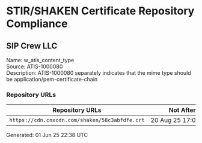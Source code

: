 # STIR/SHAKEN Certificate Repository Compliance

## SIP Crew LLC

Name: w_atis_content_type\
Source: ATIS-1000080\
Description: ATIS-1000080 separately indicates that the mime type should be application/pem-certificate-chain
### Repository URLs

| Repository URLs | Not After |  Problems | Link |
|-----------------|-----------|-----------|------|
| `https://cdn.cnxcdn.com/shaken/58c3abfdfe.crt` | 20&#160;Aug&#160;25&#160;17:08&#160;UTC | true | [view](../../REPOS/6ef82f3c225dd7b14161e4f6c672cac2a9a23d53/README.md) |


Generated: 01 Jun 25 22:38 UTC